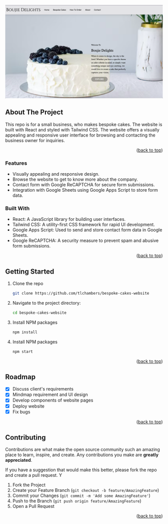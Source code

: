 ![Handmade Bespoke Cakes Website](./public/landingPage.png)

## About The Project
This repo is for a small business, who makes bespoke cakes. The website is built with React and styled with Tailwind CSS. The website offers a visually appealing and responsive user interface for browsing and contacting the business owner for inquiries.

<p align="right">(<a href="#readme-top">back to top</a>)</p>

### Features

- Visually appealing and responsive design.
- Browse the website to get to know more about the company.
- Contact form with Google ReCAPTCHA for secure form submissions.
- Integration with Google Sheets using Google Apps Script to store form data.

### Built With

- React: A JavaScript library for building user interfaces.
- Tailwind CSS: A utility-first CSS framework for rapid UI development.
- Google Apps Script: Used to send and store contact form data in Google Sheets.
- Google ReCAPTCHA: A security measure to prevent spam and abusive form submissions.

<p align="right">(<a href="#readme-top">back to top</a>)</p>

## Getting Started

1. Clone the repo
   ```sh
   git clone https://github.com/tlchambers/bespoke-cakes-website
   ```
2. Navigate to the project directory:
   ```sh
   cd bespoke-cakes-website
   ```
3. Install NPM packages
   ```sh
   npm install
   ```
4. Install NPM packages
   ```sh
   npm start
   ```

<p align="right">(<a href="#readme-top">back to top</a>)</p>

## Roadmap

- [x] Discuss client's requirements
- [x] Mindmap requirement and UI design
- [x] Develop components of website pages
- [x] Deploy website
- [x] Fix bugs

<p align="right">(<a href="#readme-top">back to top</a>)</p>

<!-- CONTRIBUTING -->

## Contributing

Contributions are what make the open source community such an amazing place to learn, inspire, and create. Any contributions you make are **greatly appreciated**.

If you have a suggestion that would make this better, please fork the repo and create a pull request. Y

1. Fork the Project
2. Create your Feature Branch (`git checkout -b feature/AmazingFeature`)
3. Commit your Changes (`git commit -m 'Add some AmazingFeature'`)
4. Push to the Branch (`git push origin feature/AmazingFeature`)
5. Open a Pull Request

<p align="right">(<a href="#readme-top">back to top</a>)</p>
